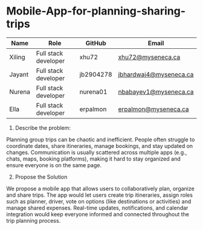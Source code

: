 # Mobile-App-for-planning-sharing-trips

| Name   | Role                  | GitHub    | Email                     |
|--------|-----------------------|-----------|---------------------------|
| Xiling | Full stack developer  | xhu72     | xhu72@myseneca.ca         |
| Jayant | Full stack developer  | jb2904278 | jbhardwaj4@myseneca.ca    |
| Nurena | Full stack developer  | nurena01  | nbabayev1@myseneca.ca     |
| Ella   | Full stack developer  | erpalmon  | erpalmon@myseneca.ca      |


1. Describe the problem:

Planning group trips can be chaotic and inefficient. People often struggle to coordinate dates, share itineraries, manage bookings, and stay updated on changes. Communication is usually scattered across multiple apps (e.g., chats, maps, booking platforms), making it hard to stay organized and ensure everyone is on the same page.

2. Propose the Solution

We propose a mobile app that allows users to collaboratively plan, organize and share trips. The app would let users create trip itineraries, assign roles such as planner, driver, vote on options (like destinations or activities) and manage shared expenses. Real-time updates, notifications, and calendar integration would keep everyone informed and connected throughout the trip planning process.
